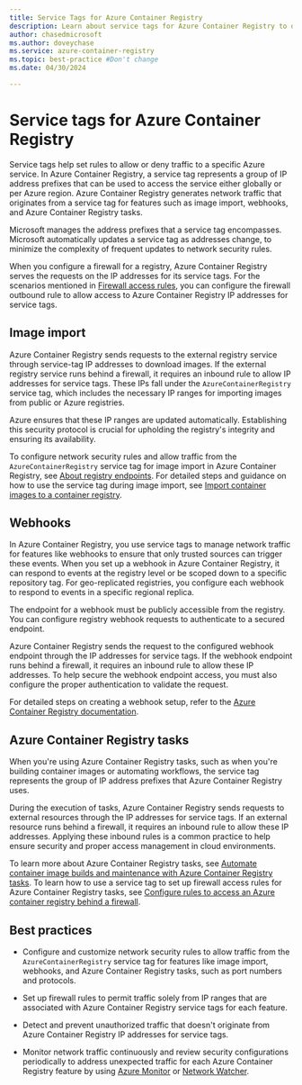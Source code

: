 ```yaml
---
title: Service Tags for Azure Container Registry
description: Learn about service tags for Azure Container Registry to define network access controls for Azure resources.
author: chasedmicrosoft
ms.author: doveychase
ms.service: azure-container-registry
ms.topic: best-practice #Don't change
ms.date: 04/30/2024

---
```


# Service tags for Azure Container Registry

Service tags help set rules to allow or deny traffic to a specific Azure service. In Azure Container Registry, a service tag represents a group of IP address prefixes that can be used to access the service either globally or per Azure region. Azure Container Registry generates network traffic that originates from a service tag for features such as image import, webhooks, and Azure Container Registry tasks.

Microsoft manages the address prefixes that a service tag encompasses. Microsoft automatically updates a service tag as addresses change, to minimize the complexity of frequent updates to network security rules.

When you configure a firewall for a registry, Azure Container Registry serves the requests on the IP addresses for its service tags. For the scenarios mentioned in [Firewall access rules](container-registry-firewall-access-rules.md), you can configure the firewall outbound rule to allow access to Azure Container Registry IP addresses for service tags.

## Image import

Azure Container Registry sends requests to the external registry service through service-tag IP addresses to download images. If the external registry service runs behind a firewall, it requires an inbound rule to allow IP addresses for service tags. These IPs fall under the `AzureContainerRegistry` service tag, which includes the necessary IP ranges for importing images from public or Azure registries.

Azure ensures that these IP ranges are updated automatically. Establishing this security protocol is crucial for upholding the registry's integrity and ensuring its availability.

To configure network security rules and allow traffic from the `AzureContainerRegistry` service tag for image import in Azure Container Registry, see [About registry endpoints](container-registry-firewall-access-rules.md#about-registry-endpoints). For detailed steps and guidance on how to use the service tag during image import, see [Import container images to a container registry](container-registry-import-images.md).

## Webhooks

In Azure Container Registry, you use service tags to manage network traffic for features like webhooks to ensure that only trusted sources can trigger these events. When you set up a webhook in Azure Container Registry, it can respond to events at the registry level or be scoped down to a specific repository tag. For geo-replicated registries, you configure each webhook to respond to events in a specific regional replica.

The endpoint for a webhook must be publicly accessible from the registry. You can configure registry webhook requests to authenticate to a secured endpoint.

Azure Container Registry sends the request to the configured webhook endpoint through the IP addresses for service tags. If the webhook endpoint runs behind a firewall, it requires an inbound rule to allow these IP addresses. To help secure the webhook endpoint access, you must also configure the proper authentication to validate the request.

For detailed steps on creating a webhook setup, refer to the [Azure Container Registry documentation](container-registry-webhook.md).

## Azure Container Registry tasks

When you're using Azure Container Registry tasks, such as when you're building container images or automating workflows, the service tag represents the group of IP address prefixes that Azure Container Registry uses.

During the execution of tasks, Azure Container Registry sends requests to external resources through the IP addresses for service tags. If an external resource runs behind a firewall, it requires an inbound rule to allow these IP addresses. Applying these inbound rules is a common practice to help ensure security and proper access management in cloud environments.

To learn more about Azure Container Registry tasks, see [Automate container image builds and maintenance with Azure Container Registry tasks](container-registry-tasks-overview.md). To learn how to use a service tag to set up firewall access rules for Azure Container Registry tasks, see [Configure rules to access an Azure container registry behind a firewall](container-registry-firewall-access-rules.md).

## Best practices

* Configure and customize network security rules to allow traffic from the `AzureContainerRegistry` service tag for features like image import, webhooks, and Azure Container Registry tasks, such as port numbers and protocols.

* Set up firewall rules to permit traffic solely from IP ranges that are associated with Azure Container Registry service tags for each feature.

* Detect and prevent unauthorized traffic that doesn't originate from Azure Container Registry IP addresses for service tags.

* Monitor network traffic continuously and review security configurations periodically to address unexpected traffic for each Azure Container Registry feature by using [Azure Monitor](/azure/azure-monitor/overview) or [Network Watcher](/azure/network-watcher/frequently-asked-questions).
